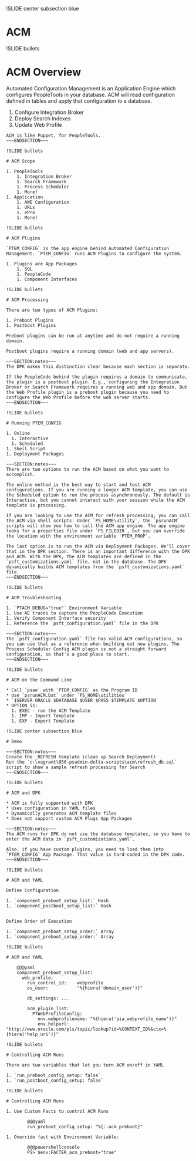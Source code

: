 !SLIDE center subsection blue

# ACM

!SLIDE bullets

# ACM Overview

Automated Configuration Management is an Application Engine which configures PeopleTools in your database. ACM will read configuration defined in tables and apply that configuration to a database.

1. Configure Integration Broker
1. Deploy Search Indexes
1. Update Web Profile

~~~SECTION:notes~~~
ACM is like Puppet, for PeopleTools.
~~~ENDSECTION~~~

!SLIDE bullets

# ACM Scope

1. PeopleTools
    1. Integration Broker
    1. Search Framework
    1. Process Scheduler
    1. More!
1. Application
    1. AWE Configuration
    1. URLs
    1. ePro
    1. More!

!SLIDE bullets

# ACM Plugins

`PTEM_CONFIG` is the app engine behind Automated Configuration Management. `PTEM_CONFIG` runs ACM Plugins to configure the system.

1. Plugins are App Packages
    1. SQL
    1. PeopleCode
    1. Component Interfaces

!SLIDE bullets

# ACM Processing

There are two types of ACM Plugins: 

1. Preboot Plugins
1. Postboot Plugins

Preboot plugins can be run at anytime and do not require a running domain.

Postboot plugins require a running domain (web and app servers).

~~~SECTION:notes~~~
The DPK makes this distinction clear because each section is separate.

If the PeopleCode behind the plugin requires a domain to communicate, the plugin is a postboot plugin. E.g., configuring the Integration Broker or Search Framework requires a running web and app domain. But the Web Profile plugin is a preboot plugin because you need to configure the Web Profile before the web server starts.
~~~ENDSECTION~~~

!SLIDE bullets

# Running PTEM_CONFIG

1. Online
  1. Interactive
  1. Scheduled
1. Shell Script
1. Deployment Packages

~~~SECTION:notes~~~
There are two options to run the ACM based on what you want to accomplish. 

The online method is the best way to start and test ACM configurations. If you are running a longer ACM template, you can use the Scheduled option to run the process asynchronously. The default is Interactive, but you cannot interact with your session while the ACM template is processing.

If you are looking to use the ACM for refresh processing, you can call the ACM via shell scripts. Under `PS_HOME\utility`, the `psrunACM` scripts will show you how to call the ACM app engine. The app engine looks for a properties file under `PS_FILEDIR`, but you can override the location with the environment variable `PTEM_PROP`.

The last option is to run the ACM via Deployment Packages. We'll cover that in the DPK section. There is an important difference with the DPK and ACM. With the DPK, the ACM templates are defined in the `psft_customizations.yaml` file, not in the database. The DPK dynamically builds ACM templates from the `psft_customizations.yaml` file.
~~~ENDSECTION~~~

!SLIDE bullets

# ACM Troubleshooting

1. `PTACM_DEBUG="true"` Environment Variable
1. Use AE traces to capture the PeopleCode Execution
1. Verify Component Interface security
1. Reference the `psft_configuration.yaml` file in the DPK

~~~SECTION:notes~~~
The `psft_configuration.yaml` file has valid ACM configurations, so you can use that as a reference when building out new plugins. The Process Scheduler Config ACM plugin is not a straight forward configuration, so that's a good place to start.
~~~ENDSECTION~~~

!SLIDE bullets

# ACM on the Command Line

* Call `psae` with `PTEM_CONFIG` as the Program ID
* Use `psrunACM.bat` under `PS_HOME\utilities`
* `$SERVER ORACLE $DATABASE $USER $PASS $TEMPLATE $OPTION`
* OPTION is:
  1. EXEC - run the ACM Template
  1. IMP - Import Template
  1. EXP - Export Template

!SLIDE center subsection blue

# Demo

~~~SECTION:notes~~~
Create the _REFRESH template (clean up Search Deployment)
Run the `c:\vagrant\856-psadmin-delta-scripts\acm\refresh_db.sql` script to show a sample refresh processing for Search
~~~ENDSECTION~~~

!SLIDE bullets

# ACM and DPK

* ACM is fully supported with DPK
* Uses configuration in YAML files
* Dynamically generates ACM template files
* Does not support custom ACM Plugs App Packages

~~~SECTION:notes~~~
The ACM runs for DPK do not use the database templates, so you have to enter the ACM data in `psft_customizations.yaml`.

Also, if you have custom plugins, you need to load them into `PTEM_CONFIG` App Package. That value is hard-coded in the DPK code.
~~~ENDSECTION~~~

!SLIDE bullets

# ACM and YAML

Define Configuration

1. `component_preboot_setup_list:` Hash
1. `component_postboot_setup_list:` Hash


Define Order of Execution

1. `component_preboot_setup_order:` Array
1. `component_preboot_setup_order:` Array

!SLIDE bullets

# ACM and YAML

    @@@yaml
    component_preboot_setup_list:
      web_profile:
        run_control_id:    webprofile
        os_user:           "%{hiera('domain_user')}"

        db_settings: ...

        acm_plugin_list:
          PTWebProfileConfig:
            env.webprofilename: "%{hiera('pia_webprofile_name')}"
            env.helpurl:        "http://www.oracle.com/pls/topic/lookup?id=%CONTEXT_ID%&ctx=%{hiera('help_uri')}"

!SLIDE bullets

# Controlling ACM Runs

There are two variables that let you turn ACM on/off in YAML

1. `run_preboot_config_setup: false`
1. `run_postboot_config_setup: false`

!SLIDE bullets

# Controlling ACM Runs

1. Use Custom Facts to control ACM Runs

        @@@yaml
        run_preboot_config_setup: "%{::acm_preboot}"

1. Override fact with Environment Variable:

        @@@powershellconsole
        PS> $env:FACTER_acm_preboot="true"